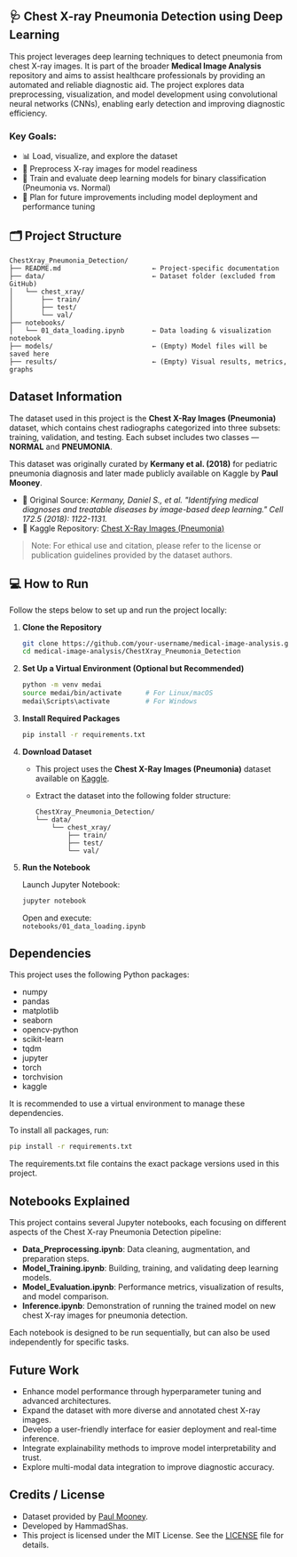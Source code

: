 ## 🩺 Chest X-ray Pneumonia Detection using Deep Learning

This project leverages deep learning techniques to detect pneumonia from chest X-ray images. It is part of the broader **Medical Image Analysis** repository and aims to assist healthcare professionals by providing an automated and reliable diagnostic aid. The project explores data preprocessing, visualization, and model development using convolutional neural networks (CNNs), enabling early detection and improving diagnostic efficiency.

### Key Goals:
- 📊 Load, visualize, and explore the dataset  
- 🧼 Preprocess X-ray images for model readiness  
- 🧠 Train and evaluate deep learning models for binary classification (Pneumonia vs. Normal)  
- 🧪 Plan for future improvements including model deployment and performance tuning
## 🗂️ Project Structure

```
ChestXray_Pneumonia_Detection/
├── README.md                       ← Project-specific documentation
├── data/                           ← Dataset folder (excluded from GitHub)
│   └── chest_xray/
│       ├── train/
│       ├── test/
│       └── val/
├── notebooks/
│   └── 01_data_loading.ipynb       ← Data loading & visualization notebook
├── models/                         ← (Empty) Model files will be saved here
├── results/                        ← (Empty) Visual results, metrics, graphs
```
## Dataset Information

The dataset used in this project is the **Chest X-Ray Images (Pneumonia)** dataset, which contains chest radiographs categorized into three subsets: training, validation, and testing. Each subset includes two classes — **NORMAL** and **PNEUMONIA**.

This dataset was originally curated by **Kermany et al. (2018)** for pediatric pneumonia diagnosis and later made publicly available on Kaggle by **Paul Mooney**.

- 📄 Original Source: *Kermany, Daniel S., et al. "Identifying medical diagnoses and treatable diseases by image-based deep learning." Cell 172.5 (2018): 1122-1131.*
- 📁 Kaggle Repository: [Chest X-Ray Images (Pneumonia)](https://www.kaggle.com/datasets/paultimothymooney/chest-xray-pneumonia)

> Note: For ethical use and citation, please refer to the license or publication guidelines provided by the dataset authors.
## 💻 How to Run

Follow the steps below to set up and run the project locally:

1. **Clone the Repository**

   ```bash
   git clone https://github.com/your-username/medical-image-analysis.git
   cd medical-image-analysis/ChestXray_Pneumonia_Detection
   ```

2. **Set Up a Virtual Environment (Optional but Recommended)**

   ```bash
   python -m venv medai
   source medai/bin/activate      # For Linux/macOS
   medai\Scripts\activate         # For Windows
   ```

3. **Install Required Packages**

   ```bash
   pip install -r requirements.txt
   ```

4. **Download Dataset**

   - This project uses the **Chest X-Ray Images (Pneumonia)** dataset available on [Kaggle](https://www.kaggle.com/datasets/paultimothymooney/chest-xray-pneumonia).
   - Extract the dataset into the following folder structure:

     ```
     ChestXray_Pneumonia_Detection/
     └── data/
         └── chest_xray/
             ├── train/
             ├── test/
             └── val/
     ```

5. **Run the Notebook**

   Launch Jupyter Notebook:

   ```bash
   jupyter notebook
   ```

   Open and execute:  
   `notebooks/01_data_loading.ipynb`
## Dependencies

This project uses the following Python packages:

- numpy
- pandas
- matplotlib
- seaborn
- opencv-python
- scikit-learn
- tqdm
- jupyter
- torch
- torchvision
- kaggle

It is recommended to use a virtual environment to manage these dependencies.

To install all packages, run:

```bash
pip install -r requirements.txt
```
The requirements.txt file contains the exact package versions used in this project.
## Notebooks Explained

This project contains several Jupyter notebooks, each focusing on different aspects of the Chest X-ray Pneumonia Detection pipeline:

- **Data_Preprocessing.ipynb**: Data cleaning, augmentation, and preparation steps.
- **Model_Training.ipynb**: Building, training, and validating deep learning models.
- **Model_Evaluation.ipynb**: Performance metrics, visualization of results, and model comparison.
- **Inference.ipynb**: Demonstration of running the trained model on new chest X-ray images for pneumonia detection.

Each notebook is designed to be run sequentially, but can also be used independently for specific tasks.
## Future Work

- Enhance model performance through hyperparameter tuning and advanced architectures.
- Expand the dataset with more diverse and annotated chest X-ray images.
- Develop a user-friendly interface for easier deployment and real-time inference.
- Integrate explainability methods to improve model interpretability and trust.
- Explore multi-modal data integration to improve diagnostic accuracy.

## Credits / License

- Dataset provided by [Paul Mooney](https://github.com/ieee8023/covid-chestxray-dataset).
- Developed by HammadShas.
- This project is licensed under the MIT License. See the [LICENSE](LICENSE) file for details.
